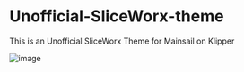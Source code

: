 # Unofficial-SliceWorx-theme
This is an Unofficial SliceWorx Theme for Mainsail on Klipper


![image](https://github.com/JohnDStrand/Unofficial-SliceWorx-theme/assets/30353109/b498757d-fe45-4705-a919-3d13f538236c)
